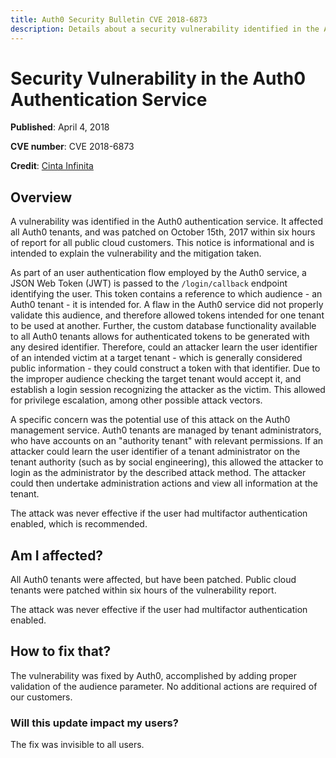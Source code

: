 ```yaml
---
title: Auth0 Security Bulletin CVE 2018-6873
description: Details about a security vulnerability identified in the Auth0 authentication service
---
```

# Security Vulnerability in the Auth0 Authentication Service

**Published**: April 4, 2018

**CVE number**: CVE 2018-6873

**Credit**: [Cinta Infinita](http://www.cintainfinita.com/)

## Overview

A vulnerability was identified in the Auth0 authentication service. It affected all Auth0 tenants, and was patched on October 15th, 2017 within six hours of report for all public cloud customers. This notice is informational and is intended to explain the vulnerability and the mitigation taken.

As part of an user authentication flow employed by the Auth0 service, a JSON Web Token (JWT) is passed to the `/login/callback` endpoint identifying the user. This token contains a reference to which audience - an Auth0 tenant - it is intended for. A flaw in the Auth0 service did not properly validate this audience, and therefore allowed tokens intended for one tenant to be used at another. Further, the custom database functionality available to all Auth0 tenants allows for authenticated tokens to be generated with any desired identifier. Therefore, could an attacker learn the user identifier of an intended victim at a target tenant - which is generally considered public information - they could construct a token with that identifier. Due to the improper audience checking the target tenant would accept it, and establish a login session recognizing the attacker as the victim. This allowed for privilege escalation, among other possible attack vectors. 

A specific concern was the potential use of this attack on the Auth0 management service. Auth0 tenants are managed by tenant administrators, who have accounts on an "authority tenant" with relevant permissions. If an attacker could learn the user identifier of a tenant administrator on the tenant authority (such as by social engineering), this allowed the attacker to login as the administrator by the described attack method. The attacker could then undertake administration actions and view all information at the tenant.

The attack was never effective if the user had multifactor authentication enabled, which is recommended.

## Am I affected?

All Auth0 tenants were affected, but have been patched. Public cloud tenants were patched within six hours of the vulnerability report.

The attack was never effective if the user had multifactor authentication enabled.

## How to fix that?

The vulnerability was fixed by Auth0, accomplished by adding proper validation of the audience parameter. No additional actions are required of our customers.

### Will this update impact my users?

The fix was invisible to all users.
